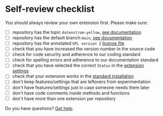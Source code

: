 # Self-review checklist

You should always review your own extension first. Please make sure:

- [ ] repository has the topic `datenstrom-yellow`, [see documentation](https://docs.github.com/en/repositories/managing-your-repositorys-settings-and-features/customizing-your-repository/classifying-your-repository-with-topics)
- [ ] repository has the default branch `main`, [see documentation](https://docs.github.com/en/repositories/configuring-branches-and-merges-in-your-repository/managing-branches-in-your-repository/changing-the-default-branch)
- [ ] repository has the annotated `GPL version 2` [license file](https://github.com/datenstrom/yellow/blob/main/LICENSE.md)
- [ ] check that you have increased the version number in the source code
- [ ] check for code security and adherence to our coding standard
- [ ] check for spelling errors and adherence to our documentation standard
- [ ] check that you have selected the correct `Status` in the [extension settings](https://github.com/annaesvensson/yellow-publish#settings)
- [ ] check that your extension works in the [standard installation](https://github.com/datenstrom/yellow)
- [ ] don't keep features/settings that are leftovers from experimentation
- [ ] don't have features/settings just in case someone needs them later
- [ ] don't have code comments inside methods and functions
- [ ] don't have more than one extension per repository
 
Do you have questions? [Get help](https://datenstrom.se/yellow/help/).
